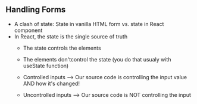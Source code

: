 ## Handling Forms 

- A clash of state: State in vanilla HTML form vs. state in React component
- In React, the state is the single source of truth
    - The state controls the elements
    - The elements don'tcontrol the state (you do that usualy with useState function)

    - Controlled inputs --> Our source code is controlling the input value AND how it's changed!
    - Uncontrolled inputs --> Our source code is NOT controlling the input 